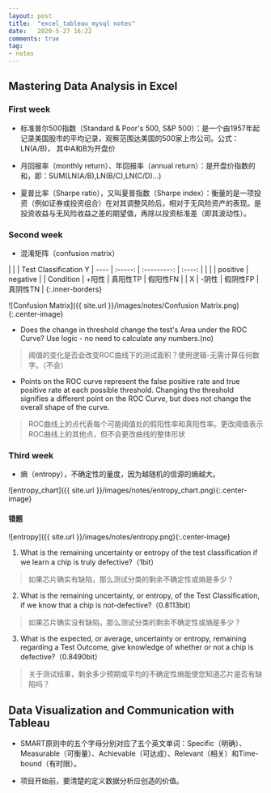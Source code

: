 ```yaml
---
layout: post
title:  "excel_tableau_mysql notes"
date:   2020-5-27 16:22
comments: true
tag:
- notes
---
```

## Mastering Data Analysis in Excel
### First week
- 标准普尔500指数（Standard & Poor's 500, S&P 500）：是一个由1957年起记录美国股市的平均记录，观察范围达美国的500家上市公司。公式：LN(A/B)， 其中A和B为开盘价

- 月回报率（monthly return）、年回报率（annual return）：是开盘价指数的和，即：SUM(LN(A/B),LN(B/C),LN(C/D)...)

- 夏普比率（Sharpe ratio），又叫夏普指数（Sharpe index）：衡量的是一项投资（例如证券或投资组合）在对其调整风险后，相对于无风险资产的表现。是投资收益与无风险收益之差的期望值，再除以投资标准差（即其波动性）。

### Second week
- 混淆矩阵（confusion matrix）

|         |              | Test Classification  Y
|  ---- |   :-----:  | :---------:  | :----: |
|         |               |  positive |  negative  |
| Condition | +阳性  |  真阳性TP  |  假阳性FN |
| X        | -阴性  |  假阴性FP  |  真阴性TN |
{:.inner-borders}
	
![Confusion Matrix]({{ site.url }}/images/notes/Confusion Matrix.png){:.center-image}

- Does the change in threshold change the test's Area under the ROC Curve? Use logic - no need to calculate any numbers.(no)
>阈值的变化是否会改变ROC曲线下的测试面积？使用逻辑-无需计算任何数字。（不会）

- Points on the ROC curve represent the false positive rate and true positive rate at each possible threshold. Changing the threshold signifies a different point on the ROC Curve, but does not change the overall shape of the curve.
>ROC曲线上的点代表每个可能阈值处的假阳性率和真阳性率。更改阈值表示ROC曲线上的其他点，但不会更改曲线的整体形状

### Third week
- 熵（entropy），不确定性的量度，因为越随机的信源的熵越大。

![entropy_chart]({{ site.url }}/images/notes/entropy_chart.png){:.center-image}
#### 错题

![entropy]({{ site.url }}/images/notes/entropy.png){:.center-image}

1. What is the remaining uncertainty or entropy of the test classification if we learn a chip is truly defective?（1bit）
>如果芯片确实有缺陷，那么测试分类的剩余不确定性或熵是多少？

2. What is the remaining uncertainty, or entropy, of the Test Classification, if we know that a chip is not-defective?（0.8113bit）
>如果芯片确实没有缺陷，那么测试分类的剩余不确定性或熵是多少？

3. What is the expected, or average, uncertainty or entropy, remaining regarding a Test Outcome, give knowledge of whether or not a chip is defective?（0.8490bit）
>关于测试结果，剩余多少预期或平均的不确定性熵能使您知道芯片是否有缺陷吗？

## Data Visualization and Communication with Tableau
- SMART原则中的五个字母分别对应了五个英文单词：Specific（明确）、Measurable（可衡量）、Achievable（可达成）、Relevant（相关）和Time-bound（有时限）。

- 项目开始前，要清楚的定义数据分析应创造的价值。